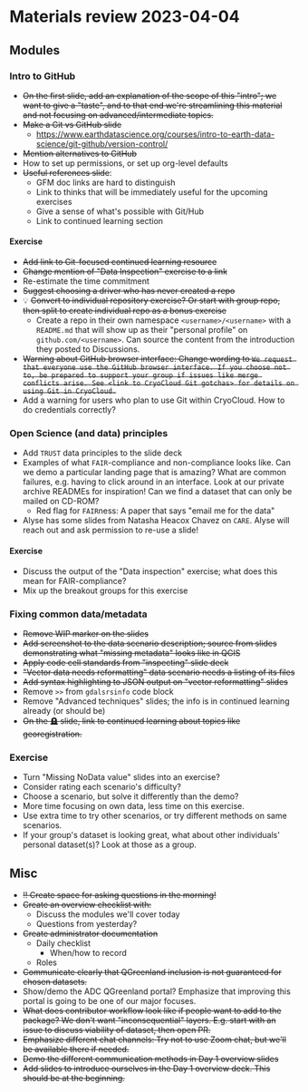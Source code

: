 # Materials review 2023-04-04

## Modules

### Intro to GitHub

* ~~On the first slide, add an explanation of the scope of this "intro"; we want to give a
  "taste", and to that end we're streamlining this material and not focusing on
  advanced/intermediate topics.~~
* ~~Make a Git vs GitHub slide~~
    * <https://www.earthdatascience.org/courses/intro-to-earth-data-science/git-github/version-control/>
* ~~Mention alternatives to GitHub~~
* How to set up permissions, or set up org-level defaults
* ~~Useful references slide~~:
    * GFM doc links are hard to distinguish
    * Link to thinks that will be immediately useful for the upcoming exercises
    * Give a sense of what's possible with Git/Hub
    * Link to continued learning section


#### Exercise

* ~~Add link to Git-focused continued learning resource~~
* ~~Change mention of "Data Inspection" exercise to a link~~
* Re-estimate the time commitment
* ~~Suggest choosing a driver who has never created a repo~~
* 💡 ~~Convert to individual repository exercise? Or start with group repo, then split to
    create individual repo as a bonus exercise~~
    * Create a repo in their own namespace `<username>/<username>` with a `README.md`
      that will show up as their "personal profile" on `github.com/<username>`. Can
      source the content from the introduction they posted to Discussions.
* ~~Warning about GitHub browser interface: Change wording to `We request that everyone
  use the GitHub browser interface. If you choose not to, be prepared to support your
  group if issues like merge conflicts arise. See <link to CryoCloud Git gotchas> for
  details on using Git in CryoCloud.`~~
* Add a warning for users who plan to use Git within CryoCloud. How to do credentials
  correctly?


### Open Science (and data) principles

* Add `TRUST` data principles to the slide deck
* Examples of what `FAIR`-compliance and non-compliance looks like. Can we demo a
  particular landing page that is amazing? What are common failures, e.g. having to
  click around in an interface. Look at our private archive READMEs for inspiration! Can
  we find a dataset that can only be mailed on CD-ROM?
    * Red flag for `FAIR`ness: A paper that says "email me for the data"
* Alyse has some slides from Natasha Heacox Chavez on `CARE`. Alyse will reach out and
  ask permission to re-use a slide!


#### Exercise

* Discuss the output of the "Data inspection" exercise; what does this mean for
  FAIR-compliance?
* Mix up the breakout groups for this exercise


### Fixing common data/metadata

* ~~Remove WIP marker on the slides~~
* ~~Add screenshot to the data scenario description; source from slides demonstrating what
  "missing metadata" looks like in QGIS~~
* ~~Apply code cell standards from "inspecting" slide deck~~
* ~~"Vector data needs reformatting" data scenario needs a listing of its files~~
* ~~Add syntax highlighting to JSON output on "vector reformatting" slides~~
* Remove `>>` from `gdalsrsinfo` code block
* Remove "Advanced techniques" slides; the info is in continued learning already (or
  should be)
* ~~On the 🪦 slide, link to continued learning about topics like georegistration.~~


### Exercise

* Turn "Missing NoData value" slides into an exercise?
* Consider rating each scenario's difficulty?
* Choose a scenario, but solve it differently than the demo?
* More time focusing on own data, less time on this exercise.
* Use extra time to try other scenarios, or try different methods on same scenarios.
* If your group's dataset is looking great, what about other individuals' personal
  dataset(s)? Look at those as a group.


## Misc

* ~~‼️ Create space for asking questions in the morning!~~
* ~~Create an overview checklist with:~~
    * Discuss the modules we'll cover today
    * Questions from yesterday?
* ~~Create administrator documentation~~
    * Daily checklist
        * When/how to record
    * Roles
* ~~Communicate clearly that QGreenland inclusion is not guaranteed for chosen
  datasets.~~
* Show/demo the ADC QGreenland portal? Emphasize that improving this portal is going to
  be one of our major focuses.
* ~~What does contributor workflow look like if people want to add to the package? We
  don't want "inconsequential" layers. E.g. start with an issue to discuss viability of
  dataset, then open PR.~~
* ~~Emphasize different chat channels: Try not to use Zoom chat, but we'll be available
  there if needed.~~
* ~~Demo the different communication methods in Day 1 overview slides~~
* ~~Add slides to introduce ourselves in the Day 1 overview deck. This should be at the
  beginning.~~

